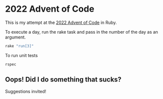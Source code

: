 # 2022 Advent of Code
This is my attempt at the [2022 Advent of Code](https://adventofcode.com/) in Ruby.

To execute a day, run the rake task and pass in the number of the day as an argument.
```bash
rake "run[3]"
```

To run unit tests
```bash
rspec
```

## Oops! Did I do something that sucks?
Suggestions invited!